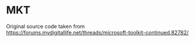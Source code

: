 # MKT
Original source code taken from https://forums.mydigitallife.net/threads/microsoft-toolkit-continued.82782/

